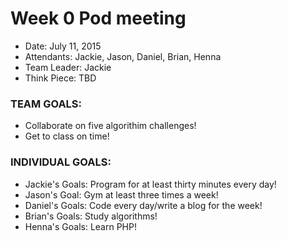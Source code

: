 # Week 0 Pod meeting

* Date: July 11, 2015
* Attendants: Jackie, Jason, Daniel, Brian, Henna
* Team Leader: Jackie
* Think Piece: TBD

### TEAM GOALS: 
- Collaborate on five algorithim challenges!
- Get to class on time!

### INDIVIDUAL GOALS:
* Jackie's Goals: Program for at least thirty minutes every day!
* Jason's Goal: Gym at least three times a week!
* Daniel's Goals: Code every day/write a blog for the week!
* Brian's Goals: Study algorithms!
* Henna's Goals: Learn PHP!
